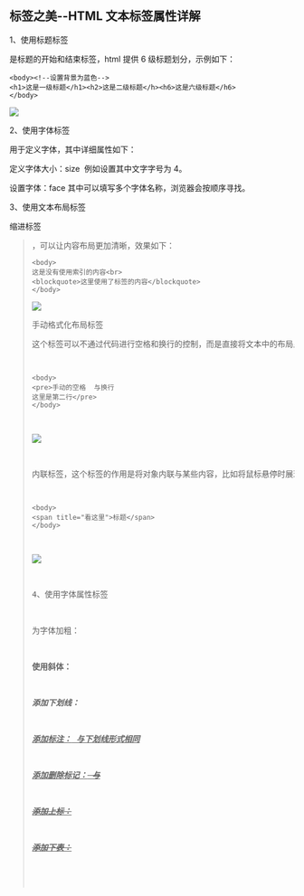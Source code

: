 ## 标签之美--HTML 文本标签属性详解

1、使用标题标签

<h></h>是标题的开始和结束标签，html 提供 6 级标题划分，示例如下：

```
<body><!--设置背景为蓝色-->
<h1>这是一级标题</h1><h2>这是二级标题</h><h6>这是六级标题</h6>
</body>
```

![](http://static.oschina.net/uploads/space/2015/0508/104048_nUx1_2340880.png)

2、使用字体标签

<font></font>用于定义字体，其中详细属性如下：

定义字体大小：size  例如<font size="4"></font>设置其中文字字号为 4。

设置字体：face 其中可以填写多个字体名称，浏览器会按顺序寻找。

3、使用文本布局标签

缩进标签<blockquote>，可以让内容布局更加清晰，效果如下：

```
<body>
这是没有使用索引的内容<br>
<blockquote>这里使用了标签的内容</blockquote>
</body>
```

![](http://static.oschina.net/uploads/space/2015/0508/105731_HREb_2340880.png)

手动格式化布局标签<pre>这个标签可以不通过代码进行空格和换行的控制，而是直接将文本中的布局显示。效果如下：

```
<body>
<pre>手动的空格  与换行
这里是第二行</pre>
</body>
```

![](http://static.oschina.net/uploads/space/2015/0508/110423_CN0O_2340880.png)

内联标签<span>，这个标签的作用是将对象内联与某些内容，比如将鼠标悬停时展现的内容，示例如下：

```
<body>
<span title="看这里">标题</span>
</body>
```

![](http://static.oschina.net/uploads/space/2015/0508/110830_XdIW_2340880.png)

4、使用字体属性标签

为字体加粗：<b>

使用斜体：<i>

添加下划线：<u>

添加标注：<ins> 与下划线形式相同

添加删除标记：<del> 与<s>

添加上标：<sup>

添加下表：<sub>
